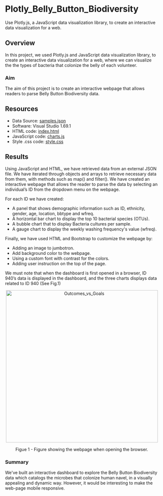 # Plotly_Belly_Button_Biodiversity
Use Plotly.js, a JavaScript data visualization library, to create an interactive data visualization for a web.

## Overview
In this project, we used Plotly.js and JavaScript data visualization library, to create an interactive data visualization for a web, where we can visualize the the types of bacteria that colonize the belly of each volunteer.


### Aim
The aim of this project is to create an interactive webpage that allows readers to parse Belly Button Biodiversity data.

## Resources 
- Data Source: <a href="https://github.com/MireyNM/Plotly_Belly_Button_Biodiversity/blob/main/BellyButtonBiodiversity%20/data/samples.json" target="_blank">samples.json</a>
- Software: Visual Studio 1.69.1 
- HTML code: <a href="https://github.com/MireyNM/Plotly_Belly_Button_Biodiversity/blob/main/BellyButtonBiodiversity%20/index.html" target="_blank">index.html</a>
- JavaScript code:  <a href="https://github.com/MireyNM/Plotly_Belly_Button_Biodiversity/blob/main/BellyButtonBiodiversity%20/static/js/charts.js" target="_blank">charts.js</a>
- Style .css code: <a href="https://github.com/MireyNM/Plotly_Belly_Button_Biodiversity/blob/main/BellyButtonBiodiversity%20/static/css/style.css" target="_blank">style.css</a>


## Results

Using JavaScript and HTML, we have retrieved data from an external JSON file. We have iterated through objects and arrays to retrieve necessary data from them, with methods such as map() and filter(). We have created an interactive webpage that allows the reader to parse the data by selecting an individual’s ID from the dropdown menu on the webpage.

For each ID we have created: 
- A panel that shows demographic information such as ID, ethnicity, gender, age, location, bbtype and wfreq.
- A horizontal bar chart to display the top 10 bacterial species (OTUs).
- A bubble chart that to display Bacteria cultures per sample. 
- A gauge chart to display the weekly washing frequency's value (wfreq). 

Finally, we have used HTML and Bootstrap to customize the webpage by:
-  Adding an image to jumbotron.
- Add background color to the webpage.
- Using a custom font with contrast for the colors.
- Adding  user instruction on the top of the page.


We must note that when the dashboard is first opened in a browser, ID 940’s data is displayed in the dashboard, and the three charts displays data related to ID 940 (See Fig.1) 

<p align = "center">
<img width="499" alt="Outcomes_vs_Goals" src="https://user-images.githubusercontent.com/109363759/202779736-f0ca9404-50b3-4639-801e-ef526c5b81f7.png">
</p>
<p align = "center">
Figue 1 - Figure showing the webpage when opening the browser.
</p>


### Summary
We've built an interactive dashboard to explore the Belly Button Biodiversity data which catalogs the microbes that colonize human navel, in a visually appealing and dynamic way. However, it would be interesting to make the web-page mobile responsive.  
